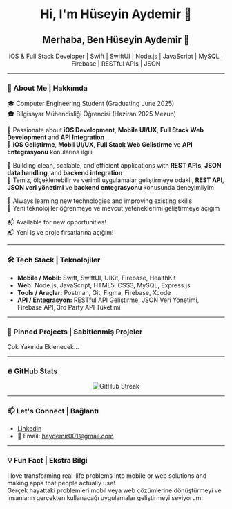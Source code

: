 <h1 align="center">Hi, I'm Hüseyin Aydemir 👋</h1>
<h2 align="center">Merhaba, Ben Hüseyin Aydemir 👋</h2>

<p align="center">
  iOS & Full Stack Developer | Swift | SwiftUI | Node.js | JavaScript | MySQL | Firebase | RESTful APIs | JSON
</p>

---

### 🚀 About Me | Hakkımda

🎓 Computer Engineering Student (Graduating June 2025)  
🎓 Bilgisayar Mühendisliği Öğrencisi (Haziran 2025 Mezun)

📱 Passionate about **iOS Development**, **Mobile UI/UX**, **Full Stack Web Development** and **API Integration**  
📱 **iOS Geliştirme**, **Mobil UI/UX**, **Full Stack Web Geliştirme** ve **API Entegrasyonu** konularına ilgili

🔧 Building clean, scalable, and efficient applications with **REST APIs**, **JSON data handling**, and **backend integration**  
🔧 Temiz, ölçeklenebilir ve verimli uygulamalar geliştirmeye odaklı, **REST API**, **JSON veri yönetimi** ve **backend entegrasyonu** konusunda deneyimliyim

🌱 Always learning new technologies and improving existing skills  
🌱 Yeni teknolojiler öğrenmeye ve mevcut yeteneklerimi geliştirmeye açığım

📬 Available for new opportunities!  
📬 Yeni iş ve proje fırsatlarına açığım!

---

### 🛠 Tech Stack | Teknolojiler

- **Mobile / Mobil:** Swift, SwiftUI, UIKit, Firebase, HealthKit  
- **Web:** Node.js, JavaScript, HTML5, CSS3, MySQL, Express.js  
- **Tools / Araçlar:** Postman, Git, Figma, Firebase, Xcode  
- **API / Entegrasyon:** RESTful API Geliştirme, JSON Veri Yönetimi, Firebase API, 3rd Party API Tüketimi

---

### 📌 Pinned Projects | Sabitlenmiş Projeler
Çok Yakında Eklenecek...

---

### 🔥 GitHub Stats

<p align="center">
  <img src="https://github-readme-streak-stats.herokuapp.com/?user=haydemirr&theme=default" alt="GitHub Streak" />
</p>

---

### 📫 Let's Connect | Bağlantı

- [LinkedIn](https://www.linkedin.com/in/haydemirr)
- 📩 Email: haydemir001@gmail.com  

---

### 💡 Fun Fact | Ekstra Bilgi

I love transforming real-life problems into mobile or web solutions and making apps that people actually use!  
Gerçek hayattaki problemleri mobil veya web çözümlerine dönüştürmeyi ve insanların gerçekten kullanacağı uygulamalar geliştirmeyi seviyorum!
